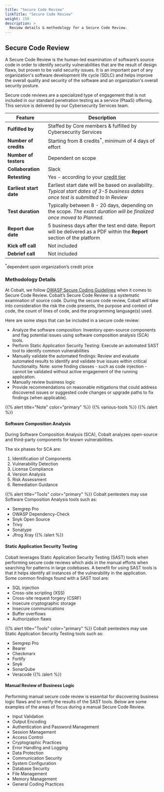 ```yaml
---
title: "Secure Code Review"
linkTitle: "Secure Code Review"
weight: 150
description: >
  Review details & methodology for a Secure Code Review. 
---
```



## Secure Code Review

A Secure Code Review is the human-led examination of software’s source code in order to identify security vulnerabilities that are the result of design flaws, but proven to be valid security issues. It is an important part of any organization's software development life cycle (SDLC) and helps improve the overall quality and security of the software and an organization's overall security posture.

Secure code reviews are a specialized type of engagement that is not included in our standard penetration testing as a service (PtaaS)  offering. This service is delivered by our Cybersecurity Services team.

| **Feature** | Description |
|---|---|
| **Fulfilled by** | Staffed by Core members & fulfilled by Cybersecurity Services |
| **Number of credits** | Starting from 8 credits<sup>*</sup>, minimum of 4 days of effort |
| **Number of testers** | Dependent on scope |
| **Collaboration** | Slack |
| **Retesting** | Yes - according to your [credit tier](https://www.cobalt.io/pentest-pricing) |
| **Earliest start date** | Earliest start date will be based on availability. <i>Typical start dates of 3-5 business dates once test is submitted to In Review</i> |
| **Test duration** | Typically between 8 - 20 days, depending on the scope. <i>The exact duration will be finalized once moved to Planned.</i> |
| **Report due date** | 5 business days after the test end date. Report will be delivered as a PDF within the **Report** section of the platform |
| **Kick off call** | Not included |
| **Debrief call** | Not included |

<sup>*</sup>dependent upon organization’s credit price 

### Methodology Details

At Cobalt, we follow [OWASP Secure Coding Guidelines](https://owasp.org/www-project-secure-coding-practices-quick-reference-guide/) when it comes to Secure Code Review. Cobalt’s Secure Code Review is a systematic examination of source code. During the secure code review, Cobalt will take into consideration the risk the code presents, the purpose and context of code, the count of lines of code, and the programming language(s) used.

Here are some steps that can be included in a secure code review:

- Analyze the software composition: Inventory open-source components and flag potential issues using software composition analysis (SCA) tools.
- Perform Static Application Security Testing: Execute an automated SAST tool to identify common vulnerabilities
- Manually validate the automated findings: Review and evaluate automated results to identify and validate true issues within critical functionality. Note: some finding classes - such as code injection - cannot be validated without active engagement of the running application. 
- Manually review business logic 
- Provide recommendations on reasonable mitigations that could address discovered issues or suggested code changes or upgrade paths to fix findings (when applicable). 

{{% alert title="Note" color="primary" %}}
{{% various-tools %}}
{{% /alert %}}

#### Software Composition Analysis 

During Software Composition Analysis (SCA), Cobalt analyzes open-source and third-party components for known vulnerabilities.

The six phases for SCA are:
1. Identification of Components
2. Vulnerability Detection
3. License Compliance
4. Version Analysis
5. Risk Assessment
6. Remediation Guidance  

{{% alert title="Tools" color="primary" %}}
Cobalt pentesters may use Software Composition Analysis tools such as:

- Semgrep Pro
- OWASP Dependency-Check
- Snyk Open Source
- Trivy
- Sonatype
- Jfrog Xray
{{% /alert %}}

#### Static Application Security Testing

Cobalt leverages Static Application Security Testing (SAST) tools when performing secure code reviews which aids in the manual efforts when searching for patterns in large codebases. A benefit for using SAST tools is that it helps identify all instances of the vulnerability in the application. Some common findings found with a SAST tool are:
- SQL injection
- Cross-site scripting (XSS)
- Cross-site request forgery (CSRF)
- Insecure cryptographic storage
- Insecure communications
- Buffer overflows
- Authorization flaws

{{% alert title="Tools" color="primary" %}}
Cobalt pentesters may use Static Application Security Testing tools such as:

- Semgrep Pro
- Bearer
- Checkmarx
- Fortify
- Snyk
- SonarQube
- Veracode 
{{% /alert %}}

#### Manual Review of Business Logic

Performing manual secure code review is essential for discovering business logic flaws and to verify the results of the SAST tools. Below are some examples of the areas of focus during a manual Secure Code Review.
- Input Validation
- Output Encoding
- Authentication and Password Management
- Session Management
- Access Control
- Cryptographic Practices
- Error Handling and Logging
- Data Protection
- Communication Security
- System Configuration
- Database Security
- File Management
- Memory Management
- General Coding Practices
